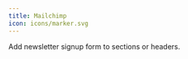 ```yaml
---
title: Mailchimp
icon: icons/marker.svg
---
```


Add newsletter signup form to sections or headers.
